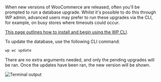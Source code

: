 When new versions of WooCommerce are released, often you'll be prompted to run a database upgrade. Whilst it's possible to do this through WP admin, advanced users may prefer to run these upgrades via the CLI, for example, on busy stores where timeouts could occur.

[This page outlines how to install and begin using the WP CLI](https://wp-cli.org/).

To update the database, use the following CLI command:

```bash
wp wc update
```

There are no extra arguments needed, and only the pending upgrades will be ran. Once the updates have been ran, the new version will be shown.

![Terminal output](https://woocommerce.files.wordpress.com/2019/02/2.-vagrant-ssh-ssh-2019-02-27-16-41-19.png)
